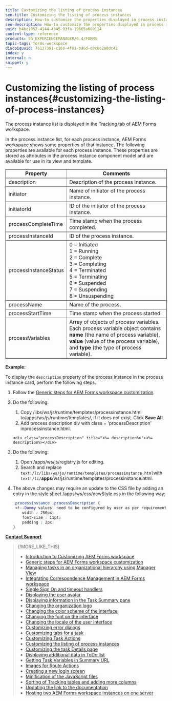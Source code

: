 ```yaml
---
title: Customizing the listing of process instances
seo-title: Customizing the listing of process instances
description: How-to customize the properties displayed in process instance in AEM Forms workspace.
seo-description: How-to customize the properties displayed in process instance in AEM Forms workspace.
uuid: b4bc1052-4144-4345-93fa-19665a680114
content-type: reference
products: SG_EXPERIENCEMANAGER/6.4/FORMS
topic-tags: forms-workspace
discoiquuid: 76137391-c160-4f01-ba6d-d0cb62a0dc42
index: y
internal: n
snippet: y
---
```


# Customizing the listing of process instances{#customizing-the-listing-of-process-instances}

The process instance list is displayed in the Tracking tab of AEM Forms workspace.

In the process instance list, for each process instance, AEM Forms workspace shows some properties of that instance. The following properties are available for each process instance. These properties are stored as attributes in the process instance component model and are available for use in its view and template.

<table border="1" cellpadding="1" cellspacing="0" width="100%"> 
 <tbody> 
  <tr> 
   <td style="text-align: center;"><strong>Property</strong></td> 
   <td style="text-align: center;"><strong>Comments</strong></td> 
  </tr> 
  <tr> 
   <td>description</td> 
   <td>Description of the process instance.</td> 
  </tr> 
  <tr> 
   <td>initiator</td> 
   <td>Name of initiator of the process instance.</td> 
  </tr> 
  <tr> 
   <td>initiatorId</td> 
   <td>ID of the initiator of the process instance.</td> 
  </tr> 
  <tr> 
   <td>processCompleteTime</td> 
   <td>Time stamp when the process completed.</td> 
  </tr> 
  <tr> 
   <td>processInstanceId</td> 
   <td>ID of the process instance.</td> 
  </tr> 
  <tr> 
   <td>processInstanceStatus</td> 
   <td>0 = Initiated<br /> 1 = Running<br /> 2 = Complete<br /> 3 = Completing<br /> 4 = Terminated<br /> 5 = Terminating<br /> 6 = Suspended<br /> 7 = Suspending<br /> 8 = Unsuspending</td> 
  </tr> 
  <tr> 
   <td>processName</td> 
   <td>Name of the process.</td> 
  </tr> 
  <tr> 
   <td>processStartTime</td> 
   <td>Time stamp when the process started.</td> 
  </tr> 
  <tr> 
   <td>processVariables</td> 
   <td>Array of objects of process variables. Each process variable object contains <strong>name</strong> (the name of process variable), <strong>value</strong> (value of the process variable), and<strong> type</strong> (the type of process variable).</td> 
  </tr> 
 </tbody> 
</table>

**Example:**

To display the `description` property of the process instance in the process instance card, perform the following steps.

1. Follow the [Generic steps for AEM Forms workspace customization](../../forms/using/generic-steps-html-workspace-customization.md).
1. Do the following:

    1. Copy /libs/ws/js/runtime/templates/processinstance.html to/apps/ws/js/runtime/templates/, if it does not exist. Click **Save All**.
    1. Add process description div with class = 'processDescription' inprocessinstance.html.

   ```
   <div class="processDescription" title="<%= description%>"><%= description%></div>
   ```

1. Do the following:

    1. Open /apps/ws/js/registry.js for editing.
    1. Search and replace `text!/lc/libs/ws/js/runtime/templates/processinstance.html`with `text!/lc/`**apps**/ws/js/runtime/templates/processinstance.html.

1. The above changes may require an update to the CSS file by adding an entry in the style sheet /apps/ws/css/newStyle.css in the following way:

   ```css
   .processinstance .processDescription {
    <!--Dummy values, need to be configured by user as per requirement as well as user can add or delete any property depending upon requirement-->
       width : 250px;
       font-size : 11pt;
       padding : 2px;
   }
   ```

[**Contact Support**](https://www.adobe.com/account/sign-in.supportportal.html)

>[!MORE_LIKE_THIS]
>
>* [Introduction to Customizing AEM Forms workspace](../../forms/using/introduction-customizing-html-workspace.md)
>* [Generic steps for AEM Forms workspace customization](../../forms/using/generic-steps-html-workspace-customization.md)
>* [Managing tasks in an organizational hierarchy using Manager View](../../forms/using/tasks-organizational-hierarchy-using-manager.md)
>* [Integrating Correspondence Management in AEM Forms workspace](../../forms/using/integrating-correspondence-management-html-workspace.md)
>* [Single Sign On and timeout handlers](../../forms/using/single-sign-timeout-handlers.md)
>* [Displaying the user avatar](../../forms/using/displaying-user-avatar.md)
>* [Displaying information in the Task Summary pane](../../forms/using/displaying-information-task-summary-pane.md)
>* [Changing the organization logo](../../forms/using/changing-organization-logo-branding.md)
>* [Changing the color scheme of the interface](../../forms/using/changing-color-scheme-interface.md)
>* [Changing the font on the interface](../../forms/using/changing-font-interface.md)
>* [Changing the locale of the user interface](../../forms/using/changing-locale-user-interface.md)
>* [Customizing error dialogs](../../forms/using/customizing-error-dialogs.md)
>* [Customizing tabs for a task](../../forms/using/customizing-tabs-task.md)
>* [Customizing Task Actions](../../forms/using/customizing-task-actions.md)
>* [Customizing the listing of process instances](../../forms/using/customizing-listing-process-instances.md)
>* [Customizing the task Details page](../../forms/using/customizing-task-details-page.md)
>* [Displaying additional data in ToDo list](../../forms/using/display-additional-data-in-todo-list.md)
>* [Getting Task Variables in Summary URL](../../forms/using/getting-task-variables-summary-url.md)
>* [Images for Route Actions](../../forms/using/images-route-actions.md)
>* [Creating a new login screen](../../forms/using/creating-new-login-screen.md)
>* [Minification of the JavaScript files](../../forms/using/minification-javascript-files.md)
>* [Sorting of Tracking tables and adding more columns](../../forms/using/sorting-tracking-tables-add-columns.md)
>* [Updating the link to the documentation](../../forms/using/updating-link-help-documentation.md)
>* [Hosting two AEM Forms workspace instances on one server](../../forms/using/two-html-workspace-instances-one.md)
